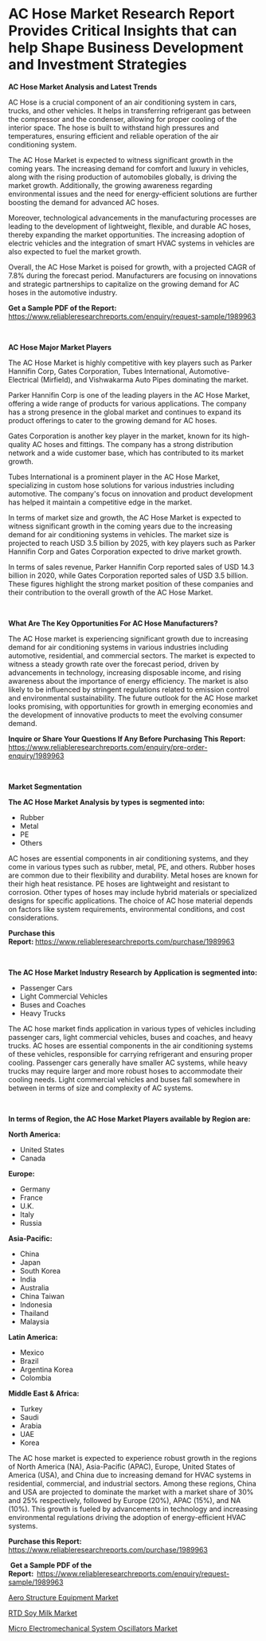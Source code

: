 <p><h1>AC Hose Market Research Report Provides Critical Insights that can help Shape Business Development and Investment Strategies</h1></p><p><strong>AC Hose Market Analysis and Latest Trends</strong></p>
<p><p>AC Hose is a crucial component of an air conditioning system in cars, trucks, and other vehicles. It helps in transferring refrigerant gas between the compressor and the condenser, allowing for proper cooling of the interior space. The hose is built to withstand high pressures and temperatures, ensuring efficient and reliable operation of the air conditioning system.</p><p>The AC Hose Market is expected to witness significant growth in the coming years. The increasing demand for comfort and luxury in vehicles, along with the rising production of automobiles globally, is driving the market growth. Additionally, the growing awareness regarding environmental issues and the need for energy-efficient solutions are further boosting the demand for advanced AC hoses.</p><p>Moreover, technological advancements in the manufacturing processes are leading to the development of lightweight, flexible, and durable AC hoses, thereby expanding the market opportunities. The increasing adoption of electric vehicles and the integration of smart HVAC systems in vehicles are also expected to fuel the market growth.</p><p>Overall, the AC Hose Market is poised for growth, with a projected CAGR of 7.8% during the forecast period. Manufacturers are focusing on innovations and strategic partnerships to capitalize on the growing demand for AC hoses in the automotive industry.</p></p>
<p><strong>Get a Sample PDF of the Report:&nbsp;</strong> <a href="https://www.reliableresearchreports.com/enquiry/request-sample/1989963">https://www.reliableresearchreports.com/enquiry/request-sample/1989963</a></p>
<p>&nbsp;</p>
<p><strong>AC Hose Major Market Players</strong></p>
<p><p>The AC Hose Market is highly competitive with key players such as Parker Hannifin Corp, Gates Corporation, Tubes International, Automotive-Electrical (Mirfield), and Vishwakarma Auto Pipes dominating the market. </p><p>Parker Hannifin Corp is one of the leading players in the AC Hose Market, offering a wide range of products for various applications. The company has a strong presence in the global market and continues to expand its product offerings to cater to the growing demand for AC hoses.</p><p>Gates Corporation is another key player in the market, known for its high-quality AC hoses and fittings. The company has a strong distribution network and a wide customer base, which has contributed to its market growth.</p><p>Tubes International is a prominent player in the AC Hose Market, specializing in custom hose solutions for various industries including automotive. The company's focus on innovation and product development has helped it maintain a competitive edge in the market.</p><p>In terms of market size and growth, the AC Hose Market is expected to witness significant growth in the coming years due to the increasing demand for air conditioning systems in vehicles. The market size is projected to reach USD 3.5 billion by 2025, with key players such as Parker Hannifin Corp and Gates Corporation expected to drive market growth.</p><p>In terms of sales revenue, Parker Hannifin Corp reported sales of USD 14.3 billion in 2020, while Gates Corporation reported sales of USD 3.5 billion. These figures highlight the strong market position of these companies and their contribution to the overall growth of the AC Hose Market.</p></p>
<p>&nbsp;</p>
<p><strong>What Are The Key Opportunities For AC Hose Manufacturers?</strong></p>
<p><p>The AC Hose market is experiencing significant growth due to increasing demand for air conditioning systems in various industries including automotive, residential, and commercial sectors. The market is expected to witness a steady growth rate over the forecast period, driven by advancements in technology, increasing disposable income, and rising awareness about the importance of energy efficiency. The market is also likely to be influenced by stringent regulations related to emission control and environmental sustainability. The future outlook for the AC Hose market looks promising, with opportunities for growth in emerging economies and the development of innovative products to meet the evolving consumer demand.</p></p>
<p><strong>Inquire or Share Your Questions If Any Before Purchasing This Report:</strong> <a href="https://www.reliableresearchreports.com/enquiry/pre-order-enquiry/1989963">https://www.reliableresearchreports.com/enquiry/pre-order-enquiry/1989963</a></p>
<p>&nbsp;</p>
<p><strong>Market Segmentation</strong></p>
<p><strong>The AC Hose Market Analysis by types is segmented into:</strong></p>
<p><ul><li>Rubber</li><li>Metal</li><li>PE</li><li>Others</li></ul></p>
<p><p>AC hoses are essential components in air conditioning systems, and they come in various types such as rubber, metal, PE, and others. Rubber hoses are common due to their flexibility and durability. Metal hoses are known for their high heat resistance. PE hoses are lightweight and resistant to corrosion. Other types of hoses may include hybrid materials or specialized designs for specific applications. The choice of AC hose material depends on factors like system requirements, environmental conditions, and cost considerations.</p></p>
<p><strong>Purchase this Report:&nbsp;</strong><a href="https://www.reliableresearchreports.com/purchase/1989963">https://www.reliableresearchreports.com/purchase/1989963</a></p>
<p>&nbsp;</p>
<p><strong>The AC Hose Market Industry Research by Application is segmented into:</strong></p>
<p><ul><li>Passenger Cars</li><li>Light Commercial Vehicles</li><li>Buses and Coaches</li><li>Heavy Trucks</li></ul></p>
<p><p>The AC hose market finds application in various types of vehicles including passenger cars, light commercial vehicles, buses and coaches, and heavy trucks. AC hoses are essential components in the air conditioning systems of these vehicles, responsible for carrying refrigerant and ensuring proper cooling. Passenger cars generally have smaller AC systems, while heavy trucks may require larger and more robust hoses to accommodate their cooling needs. Light commercial vehicles and buses fall somewhere in between in terms of size and complexity of AC systems.</p></p>
<p>&nbsp;</p>
<p><strong>In terms of Region, the AC Hose Market Players available by Region are:</strong></p>
<p>
    <p> <strong> North America: </strong>
        <ul>
            <li>United States</li>
            <li>Canada</li>
        </ul>
        </p> 
    <p> <strong> Europe: </strong>
        <ul>
            <li>Germany</li>
            <li>France</li>
            <li>U.K.</li>
            <li>Italy</li>
            <li>Russia</li>
        </ul>
        </p> 
    <p> <strong> Asia-Pacific: </strong>
        <ul>
            <li>China</li>
            <li>Japan</li>
            <li>South Korea</li>
            <li>India</li>
            <li>Australia</li>
            <li>China Taiwan</li>
            <li>Indonesia</li>
            <li>Thailand</li>
            <li>Malaysia</li>
        </ul>
        </p> 
    <p> <strong> Latin America: </strong>
        <ul>
            <li>Mexico</li>
            <li>Brazil</li>
            <li>Argentina Korea</li>
            <li>Colombia</li>
        </ul>
        </p> 
    <p> <strong> Middle East & Africa: </strong>
        <ul>
            <li>Turkey</li>
            <li>Saudi</li>
            <li>Arabia</li>
            <li>UAE</li>
            <li>Korea</li>
        </ul>
    </p>
    </p>
<p><p>The AC hose market is expected to experience robust growth in the regions of North America (NA), Asia-Pacific (APAC), Europe, United States of America (USA), and China due to increasing demand for HVAC systems in residential, commercial, and industrial sectors. Among these regions, China and USA are projected to dominate the market with a market share of 30% and 25% respectively, followed by Europe (20%), APAC (15%), and NA (10%). This growth is fueled by advancements in technology and increasing environmental regulations driving the adoption of energy-efficient HVAC systems.</p></p>
<p><strong>Purchase this Report: </strong><a href="https://www.reliableresearchreports.com/purchase/1989963">https://www.reliableresearchreports.com/purchase/1989963</a></p>
<p>&nbsp;<strong>Get a Sample PDF of the Report:&nbsp;&nbsp;</strong><a href="https://www.reliableresearchreports.com/enquiry/request-sample/1989963">https://www.reliableresearchreports.com/enquiry/request-sample/1989963</a></p>
<p><strong></strong></p>
<p><p><a href="https://view.publitas.com/reportprime-1/aero-structure-equipment-market-analysis-and-market-size-global-industry-overview-market-segmentation-and-forecast-2023-to-2030/">Aero Structure Equipment Market</a></p><p><a href="https://view.publitas.com/reportprime-1/rtd-soy-milk-market-dynamics-2023-2030-also-about-its-market-trends-projections-and-opportunities/">RTD Soy Milk Market</a></p><p><a href="https://view.publitas.com/reportprime-1/micro-electromechanical-system-oscillators-market-size-furnishes-valuable-information-encompassing-market-share-market-trends-and-projections-spanning-from-2023-to-2030/">Micro Electromechanical System Oscillators Market</a></p></p>
